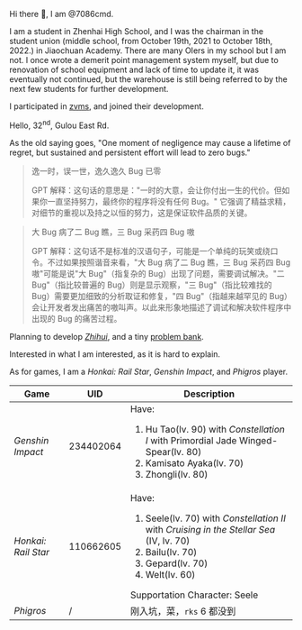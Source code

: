 Hi there 👋, I am @7086cmd.

I am a student in Zhenhai High School, and I was the chairman in the student union (middle school, from October 19th, 2021 to October 18th, 2022.) in Jiaochuan Academy. There are many OIers in my school but I am not. I once wrote a demerit point management system myself, but due to renovation of school equipment and lack of time to update it, it was eventually not continued, but the warehouse is still being referred to by the next few students for further development.

I participated in [zvms](/zvms/), and joined their development.

Hello, 32<sup>nd</sup>, Gulou East Rd.

As the old saying goes, "One moment of negligence may cause a lifetime of regret, but sustained and persistent effort will lead to zero bugs."

> 逸一时，误一世，逸久逸久 Bug 已零
> 
> GPT 解释：这句话的意思是："一时的大意，会让你付出一生的代价。但如果你一直坚持努力，最终你的程序将没有任何 Bug。" 它强调了精益求精，对细节的重视以及持之以恒的努力，这是保证软件品质的关键。

> 大 Bug 病了二 Bug 瞧，三 Bug 采药四 Bug 嗷
> 
> GPT 解释：这句话不是标准的汉语句子，可能是一个单纯的玩笑或绕口令。不过如果按照谐音来看，"大 Bug 病了二 Bug 瞧，三 Bug 采药四 Bug 嗷"可能是说"大 Bug"（指复杂的 Bug）出现了问题，需要调试解决。"二 Bug"（指比较普遍的 Bug）则是显示观察，"三 Bug"（指比较难找的 Bug）需要更加细致的分析取证和修复，"四 Bug"（指越来越罕见的 Bug）会让开发者发出痛苦的嗷叫声。以此来形象地描述了调试和解决软件程序中出现的 Bug 的痛苦过程。

Planning to develop [*Zhihui*](https://github.com/Zhihui-Platform/), and a tiny [problem bank](https://github.com/7086cmd/prob-bank).

Interested in what I am interested, as it is hard to explain.

As for games, I am a *Honkai: Rail Star*, *Genshin Impact*, and *Phigros* player.

| Game | UID | Description |
| -- | -- | -- |
| *Genshin Impact* | 234402064 | Have: <ol><li>Hu Tao(lv. 90) with *Constellation I* with Primordial Jade Winged-Spear(lv. 80)</li><li>Kamisato Ayaka(lv. 70)</li><li>Zhongli(lv. 80)</li></ol>
| *Honkai: Rail Star* | 110662605 | Have: <ol><li>Seele(lv. 70) with *Constellation II* with *Cruising in the Stellar Sea* (IV, lv. 70)</li><li>Bailu(lv. 70)</li><li>Gepard(lv. 70)</li><li>Welt(lv. 60)</li></ol>Supportation Character: Seele |
| *Phigros* | / | 刚入坑，菜，`rks` 6 都没到 |
